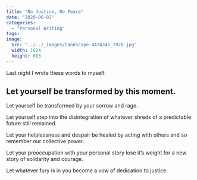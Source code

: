 ```yaml
---
title: "No Justice, No Peace"
date: "2020-06-02"
categories: 
  - "Personal Writing"
tags: 
image: 
  src: "../../_images/landscape-4474345_1920.jpg"
  width: 1024
  height: 683
---
```


Last night I wrote these words to myself:

## **Let yourself be transformed by this moment.**

Let yourself be transformed by your sorrow and rage.

Let yourself step into the disintegration of whatever shreds of a predictable future still remained.

Let your helplessness and despair be healed by acting with others and so remember our collective power.

Let your preoccupation with your personal story lose it’s weight for a new story of solidarity and courage.

Let whatever fury is in you become a vow of dedication to justice.
